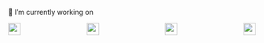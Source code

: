
🔭 I’m currently working on <br>
<div class="my-workings" style="display:flex;justify-content:space-between;">
    <a href="https://html.com/" target="_blank"><img src="https://icons-for-free.com/iconfiles/png/512/icon++html+icon-1320194800994962643.png" width="25" height="25"></a>
    <a href="https://www.w3.org/Style/CSS/Overview.en.html" target="_blank"><img src="https://cdn.pixabay.com/photo/2017/08/05/11/16/logo-2582747_960_720.png" width="25" height="25"></a>
    <a href="https://www.djangoproject.com/" target="_blank"><img src="https://www.vhv.rs/dpng/d/208-2081416_django-development-png-transparent-django-logo-png-download.png" width="25" height="25"></a>
    <a href="https://www.javascript.com/" target="_blank"><img src="https://www.freepnglogos.com/uploads/javascript-png/javascript-vector-logo-yellow-png-transparent-javascript-vector-12.png" width="25" height="25"></a>
</div>
